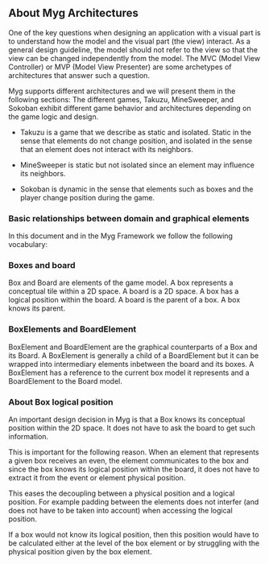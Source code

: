 ## About Myg Architectures

One of the key questions when designing an application with a visual part is to understand how the model and the visual part (the view) interact. As a general design guideline, the model should not refer to the view so that the view can be changed independently from the model. The MVC (Model View Controller) or MVP (Model View Presenter) are some archetypes of architectures that answer such a question. 

Myg supports different architectures and we will present them in the following sections:
The different games, Takuzu, MineSweeper, and Sokoban exhibit different game behavior and architectures depending on the game logic and design.

- Takuzu is a game that we describe as static and isolated. Static in the sense that elements do not change position, 
and isolated in the sense that an element does not interact with its neighbors.

- MineSweeper is static but not isolated since an element may influence its neighbors.

- Sokoban is dynamic in the sense that elements such as boxes and the player change position during the game.


### Basic relationships between domain and graphical elements

In this document and in the Myg Framework we follow the following vocabulary:

### Boxes and board

Box and Board are elements of the game model. 
A box represents a conceptual tile within a 2D space. A board is a 2D space.
A box has a logical position within the board. 
A board is the parent of a box. A box knows its parent. 

### BoxElements and BoardElement

BoxElement and BoardElement are the graphical counterparts of a Box and its Board. A BoxElement is generally a child of a BoardElement but it can be wrapped into intermediary elements inbetween the board and its boxes. 
A BoxElement has a reference to the current box model it represents and a BoardElement to the Board model.

### About Box logical position

An important design decision in Myg is that a Box knows its conceptual position within the 2D space. It does not have to ask the board to get such information.

This is important for the following reason. When an element that represents a given box receives an even, 
the element communicates to the box and since the box knows its logical position within the board, it does not have to extract it 
from the event or element physical position. 

This eases the decoupling between a physical position and a logical position. For example padding between the elements does not interfer (and does not have to be taken into account) when accessing the logical position.

If a box would not know its logical position, then this position would have to be calculated either at the level of the box element or by struggling with the physical position given by the box element. 





